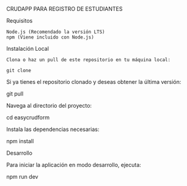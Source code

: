 CRUDAPP PARA REGISTRO DE ESTUDIANTES

Requisitos

    Node.js (Recomendado la versión LTS)
    npm (Viene incluido con Node.js)

Instalación Local

    Clona o haz un pull de este repositorio en tu máquina local:

    git clone

Si ya tienes el repositorio clonado y deseas obtener la última versión:

git pull 

Navega al directorio del proyecto:

cd easycrudform

Instala las dependencias necesarias:

npm install

Desarrollo

Para iniciar la aplicación en modo desarrollo, ejecuta:

npm run dev

